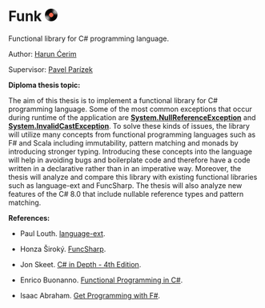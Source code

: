 # Funk <img src="Files/funk.png" width="25"/> 

Functional library for C# programming language.

Author: [Harun Ćerim](https://cz.linkedin.com/in/haruncerim)

Supervisor: [Pavel Parízek](https://d3s.mff.cuni.cz/people/pavelparizek/)

**Diploma thesis topic:**

The aim of this thesis is to implement a functional library for C# programming language. Some of the most common exceptions that occur during runtime of the application are [**System.NullReferenceException**](https://docs.microsoft.com/en-us/dotnet/api/system.nullreferenceexception?view=netframework-4.8) and [**System.InvalidCastException**](https://docs.microsoft.com/en-us/dotnet/api/system.invalidcastexception?view=netframework-4.8).
To solve these kinds of issues, the library will utilize many concepts from functional programming languages such as F# and Scala including immutability, pattern matching and monads by introducing stronger typing. Introducing these concepts into the language will help in avoiding bugs and boilerplate code and therefore have a code written in a declarative rather than in an imperative way. Moreover, the thesis will analyze and compare this library with existing functional libraries such as language-ext and FuncSharp. The thesis will also analyze new features of the C# 8.0 that include nullable reference types and pattern matching.

**References:**

- Paul Louth. [language-ext](https://github.com/louthy/language-ext).

- Honza Široký. [FuncSharp](https://github.com/siroky/FuncSharp).

- Jon Skeet. [C# in Depth - 4th Edition](https://www.manning.com/books/c-sharp-in-depth-fourth-edition).

- Enrico Buonanno. [Functional Programming in C#](https://www.manning.com/books/functional-programming-in-c-sharp).

- Isaac Abraham. [Get Programming with F#](https://www.manning.com/books/get-programming-with-f-sharp).

